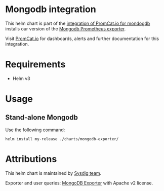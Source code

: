 # Mongodb integration
This helm chart is part of the [integration of PromCat.io for mondogdb](https://promcat.io/apps/mongodb) installs our version of the [Mongodb Prometheus exporter](https://github.com/percona/mongodb_exporter).

Visit [PromCat.io](https://promcat.io/apps/mongodb) for dashboards, alerts and further documentation for this integration. 

# Requirements
* Helm v3

# Usage
## Stand-alone Mongodb
Use the following command:
```
helm install my-release ./charts/mongodb-exporter/
```

# Attributions
This helm chart is maintained by [Sysdig team](https://sysdig.com/).

Exporter and user queries: [MongoDB Exporter](https://github.com/percona/mongodb_exporter) with Apache v2 license. 